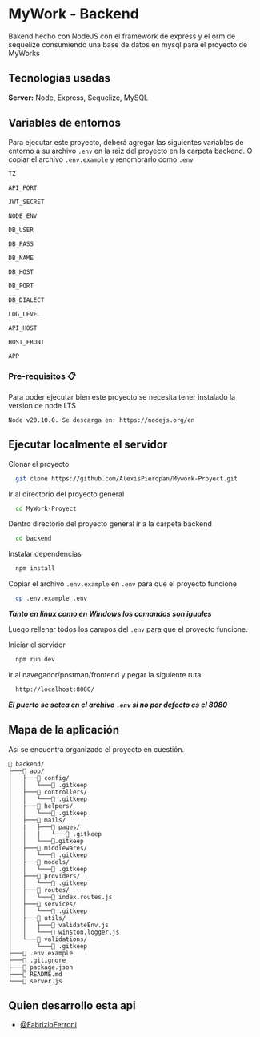 # MyWork - Backend

Bakend hecho con NodeJS con el framework de express y el orm de sequelize consumiendo una base de datos en mysql para el proyecto de MyWorks

## Tecnologias usadas

**Server:** Node, Express, Sequelize, MySQL

## Variables de entornos

Para ejecutar este proyecto, deberá agregar las siguientes variables de entorno a su archivo `.env` en la raiz del proyecto en la carpeta backend. O copiar el archivo `.env.example` y renombrarlo como `.env`

`TZ`

`API_PORT`

`JWT_SECRET`

`NODE_ENV`

`DB_USER`

`DB_PASS`

`DB_NAME`

`DB_HOST`

`DB_PORT`

`DB_DIALECT`

`LOG_LEVEL`

`API_HOST`

`HOST_FRONT`

`APP`

### Pre-requisitos 📋

Para poder ejecutar bien este proyecto se necesita tener instalado la version de node LTS

```
Node v20.10.0. Se descarga en: https://nodejs.org/en
```

## Ejecutar localmente el servidor

Clonar el proyecto

```bash
  git clone https://github.com/AlexisPieropan/Mywork-Proyect.git
```

Ir al directorio del proyecto general

```bash
  cd MyWork-Proyect
```

Dentro directorio del proyecto general ir a la carpeta backend

```bash
  cd backend
```

Instalar dependencias

```bash
  npm install
```

Copiar el archivo `.env.example` en `.env` para que el proyecto funcione

```bash
  cp .env.example .env
```

**_Tanto en linux como en Windows los comandos son iguales_**

Luego rellenar todos los campos del `.env` para que el proyecto funcione.

Iniciar el servidor

```bash
  npm run dev
```

Ir al navegador/postman/frontend y pegar la siguiente ruta

```bash
  http://localhost:8080/
```

**_El puerto se setea en el archivo `.env` si no por defecto es el 8080_**

## Mapa de la aplicación

Así se encuentra organizado el proyecto en cuestión.

```
📁 backend/
├───📁 app/
│   ├───📁 config/
│   │   └───📄 .gitkeep
│   ├───📁 controllers/
│   │   └───📄 .gitkeep
│   ├───📁 helpers/
│   │   └───📄 .gitkeep
│   ├───📁 mails/
│   |   ├───📁 pages/
│   │   |   └───📄 .gitkeep
│   │   └───📄.gitkeep
│   ├───📁 middlewares/
│   │   └───📄 .gitkeep
│   ├───📁 models/
│   │   └───📄 .gitkeep
│   ├───📁 providers/
│   │   └───📄 .gitkeep
│   ├───📁 routes/
│   │   └───📄 index.routes.js
│   ├───📁 services/
│   │   └───📄 .gitkeep
│   ├───📁 utils/
│   │   ├───📄 validateEnv.js
│   │   └───📄 winston.logger.js
│   └───📁 validations/
│       └───📄 .gitkeep
├───📄 .env.example
├───📄 .gitignore
├───📄 package.json
├───📄 README.md
└───📄 server.js
```

## Quien desarrollo esta api

- [@FabrizioFerroni](https://www.github.com/FabrizioFerroni)
